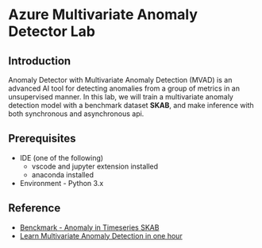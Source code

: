 # Azure Multivariate Anomaly Detector Lab
## Introduction
Anomaly Detector with Multivariate Anomaly Detection (MVAD) is an advanced AI tool for detecting anomalies from a group of metrics in an unsupervised manner. In this lab, we will train a multivariate anomaly detection model with a benchmark dataset **SKAB**, and make inference with both synchronous and asynchronous api.
## Prerequisites
- IDE (one of the following)
    - vscode and jupyter extension installed
    - anaconda installed
- Environment - Python 3.x
## Reference
- [Benckmark - Anomaly in Timeseries SKAB
](https://www.kaggle.com/datasets/caesarlupum/benckmark-anomaly-timeseries-skab)
- [Learn Multivariate Anomaly Detection in one hour](https://learn.microsoft.com/en-us/azure/cognitive-services/anomaly-detector/tutorials/learn-multivariate-anomaly-detection)
